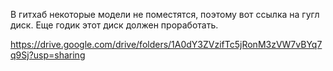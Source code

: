 В гитхаб некоторые модели не поместятся, поэтому вот ссылка на гугл диск. Еще годик этот диск должен проработать. 

https://drive.google.com/drive/folders/1A0dY3ZVzifTc5jRonM3zVW7vBYq7q9Sj?usp=sharing